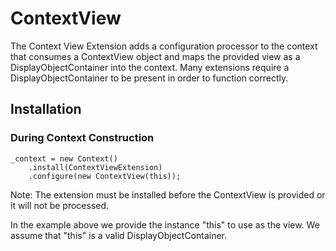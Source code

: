# ContextView

The Context View Extension adds a configuration processor to the context that consumes a ContextView object and maps the provided view as a DisplayObjectContainer into the context. Many extensions require a DisplayObjectContainer to be present in order to function correctly.

## Installation

### During Context Construction

    _context = new Context()
        .install(ContextViewExtension)
        .configure(new ContextView(this));

Note: The extension must be installed before the ContextView is provided or it will not be processed.

In the example above we provide the instance "this" to use as the view. We assume that "this" is a valid DisplayObjectContainer.
